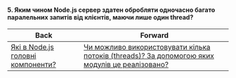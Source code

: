 #### 5. Яким чином Node.js сервер здатен обробляти одночасно багато паралельних запитів від клієнтів, маючи лише один thread?



| Back | Forward |
|---|---|
| [Які в Node.js головні компоненти?](/ua/junior/nodejs/what-are-the-main-components-in-nodejs.md)  | [Чи можливо використовувати кілька потоків (threads)? За допомогою яких модулів це реалізовано?](/ua/junior/nodejs/can-multiple-threads-be-used-which-modules-are-involved.md) |